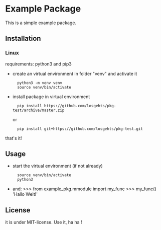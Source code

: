 # Example Package

This is a simple example package. 


## Installation
### Linux
requirements: python3 and pip3

* create an virtual environment in folder "venv" and activate it

        python3 -m venv venv
        source venv/bin/activate

* install package in virtual environment

        pip install https://github.com/losgehts/pkg-test/archive/master.zip

    or

        pip install git+https://github.com/losgehts/pkg-test.git

that's it!


## Usage
* start the virtual environment (if not already)

        source venv/bin/activate
        python3

* and:
        >>> from example_pkg.mmodule import my_func
        >>> my_func()
        'Hallo Welt!'

## License
it is under MIT-license. Use it, ha ha !

